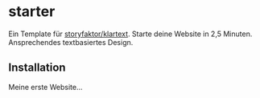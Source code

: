 # starter
Ein Template für [storyfaktor/klartext](https://github.com/storyfaktor/klartext). Starte deine Website in 2,5 Minuten. Ansprechendes textbasiertes Design.

## Installation

Meine erste Website…
